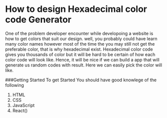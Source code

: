 # How to design Hexadecimal color code Generator 
One of the problem developer encounter while developoing a website is how to get colors that suit our design. well, you probably could have learn many color names however most of the time the you may still not get the preferable color, that is why hexadecimal exist. Hexadecimal color code gives you thousands of color but it will be hard to be certain of how each color code will look like. Hence, it will be nice if we can build a app that will generate us random codes with result. Here we can easily pick the color will like.

###Getting Started
To get Started You should have good knowlege of the following
1. HTML
2. CSS
3. JavaScript
4. React()